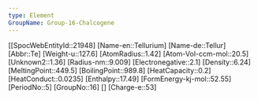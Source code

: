 ```yaml
---
type: Element
GroupName: Group-16-Chalcogene
---
```

[[SpocWebEntityId::21948]
[Name-en::Tellurium]
[Name-de::Tellur]
[Abbr::Te]
[Weight-u::127.6]
[AtomRadius::1.42]
[Atom-Vol-ccm-mol::20.5]
[Unknown2::1.36]
[Radius-nm::9.009]
[Electronegative::2.1]
[Density::6.24]
[MeltingPoint::449.5]
[BoilingPoint::989.8]
[HeatCapacity::0.2]
[HeatConduct::0.0235]
[Enthalpy::17.49]
[FormEnergy-kj-mol::52.55]
[PeriodNo::5]
[GroupNo::16]
[]
[Charge-e::53]

